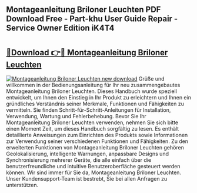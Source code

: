 ## Montageanleitung Briloner Leuchten PDF Download Free - Part-khu User Guide Repair - Service Owner Edition iK4T4

# <h2><a href="http://df6fozm.blite.top/?on=Montageanleitung+Briloner+Leuchten">🔗Download 👉🔴 Montageanleitung Briloner Leuchten</a></h2>

[![Montageanleitung Briloner Leuchten new download](https://i.imgur.com/lujVjoI.png)](http://df6fozm.blite.top/?on=Montageanleitung+Briloner+Leuchten)
Grüße und willkommen in der Bedienungsanleitung für Ihr neu zusammengebautes Montageanleitung Briloner Leuchten. Dieses Handbuch wurde speziell entwickelt, um Ihnen den Einstieg in Ihr Produkt zu erleichtern und Ihnen ein gründliches Verständnis seiner Merkmale, Funktionen und Fähigkeiten zu vermitteln. Sie finden Schritt-für-Schritt-Anleitungen für Installation, Verwendung, Wartung und Fehlerbehebung. Bevor Sie Ihr Montageanleitung Briloner Leuchten verwenden, nehmen Sie sich bitte einen Moment Zeit, um dieses Handbuch sorgfältig zu lesen. Es enthält detaillierte Anweisungen zum Einrichten des Produkts sowie Informationen zur Verwendung seiner verschiedenen Funktionen und Fähigkeiten. Zu den erweiterten Funktionen von Montageanleitung Briloner Leuchten gehören Geolokalisierung, intelligente Warnungen, anpassbare Designs und Synchronisierung mehrerer Geräte, die alle einfach über die benutzerfreundliche und intuitive Benutzeroberfläche gesteuert werden können. Wir sind immer für Sie da, Montageanleitung Briloner Leuchten. Unser Kundensupport-Team ist bestrebt, Sie bei allen Anfragen zu unterstützen.
